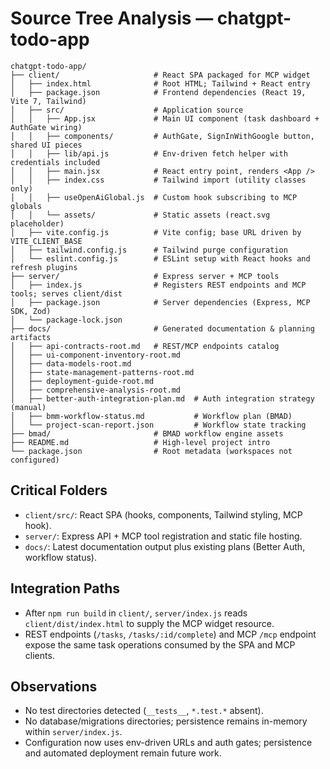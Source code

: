 # Source Tree Analysis — chatgpt-todo-app

```
chatgpt-todo-app/
├── client/                     # React SPA packaged for MCP widget
│   ├── index.html              # Root HTML; Tailwind + React entry
│   ├── package.json            # Frontend dependencies (React 19, Vite 7, Tailwind)
│   ├── src/                    # Application source
│   │   ├── App.jsx             # Main UI component (task dashboard + AuthGate wiring)
│   │   ├── components/         # AuthGate, SignInWithGoogle button, shared UI pieces
│   │   ├── lib/api.js          # Env-driven fetch helper with credentials included
│   │   ├── main.jsx            # React entry point, renders <App />
│   │   ├── index.css           # Tailwind import (utility classes only)
│   │   ├── useOpenAiGlobal.js  # Custom hook subscribing to MCP globals
│   │   └── assets/             # Static assets (react.svg placeholder)
│   ├── vite.config.js          # Vite config; base URL driven by VITE_CLIENT_BASE
│   ├── tailwind.config.js      # Tailwind purge configuration
│   └── eslint.config.js        # ESLint setup with React hooks and refresh plugins
├── server/                     # Express server + MCP tools
│   ├── index.js                # Registers REST endpoints and MCP tools; serves client/dist
│   ├── package.json            # Server dependencies (Express, MCP SDK, Zod)
│   └── package-lock.json
├── docs/                       # Generated documentation & planning artifacts
│   ├── api-contracts-root.md   # REST/MCP endpoints catalog
│   ├── ui-component-inventory-root.md
│   ├── data-models-root.md
│   ├── state-management-patterns-root.md
│   ├── deployment-guide-root.md
│   ├── comprehensive-analysis-root.md
│   ├── better-auth-integration-plan.md  # Auth integration strategy (manual)
│   ├── bmm-workflow-status.md           # Workflow plan (BMAD)
│   └── project-scan-report.json         # Workflow state tracking
├── bmad/                       # BMAD workflow engine assets
├── README.md                   # High-level project intro
└── package.json                # Root metadata (workspaces not configured)
```

## Critical Folders
- `client/src/`: React SPA (hooks, components, Tailwind styling, MCP hook).
- `server/`: Express API + MCP tool registration and static file hosting.
- `docs/`: Latest documentation output plus existing plans (Better Auth, workflow status).

## Integration Paths
- After `npm run build` in `client/`, `server/index.js` reads `client/dist/index.html` to supply the MCP widget resource.
- REST endpoints (`/tasks`, `/tasks/:id/complete`) and MCP `/mcp` endpoint expose the same task operations consumed by the SPA and MCP clients.

## Observations
- No test directories detected (`__tests__`, `*.test.*` absent).
- No database/migrations directories; persistence remains in-memory within `server/index.js`.
- Configuration now uses env-driven URLs and auth gates; persistence and automated deployment remain future work.
